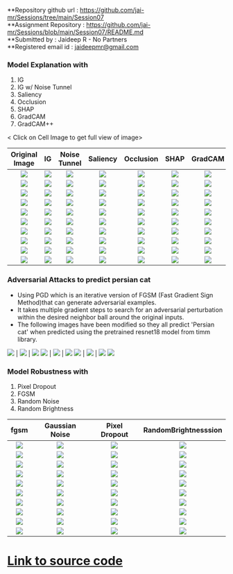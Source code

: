 **Repository github url : https://github.com/jai-mr/Sessions/tree/main/Session07 <br/>
**Assignment Repository : https://github.com/jai-mr/Sessions/blob/main/Session07/README.md <br/>
**Submitted by : Jaideep R - No Partners<br/>
**Registered email id : jaideepmr@gmail.com<br/>

### Model Explanation with
  1. IG
  2. IG w/ Noise Tunnel
  3. Saliency
  4. Occlusion
  5. SHAP
  6. GradCAM
  7. GradCAM++

< Click on Cell Image to get full view of image> 

| Original Image | IG |       Noise Tunnel | Saliency | Occlusion | SHAP | GradCAM | GradCAM++ |
:----------------------------:|:--------------------------------:|:--------------------------------:|:--------------------------------:|:--------------------------------:|:--------------------------------:|:--------------------------------:|:--------------------------------:|
![](images/1-boat.jpg)| ![](output_1/1-boat_ig.jpg) | ![](output_1/1-boat_nt.jpg) | ![](output_1/1-boat_saliency.jpg) | ![](output_1/1-boat_occ.jpg) | ![](output_1/1-boat_grad_shap.jpg) | ![](output_1/1-boat_gc.jpg) | ![](output_1/1-boat_gcp.jpg)
![](images/2-car.jpg)| ![](output_1/2-car_ig.jpg) | ![](output_1/2-car_nt.jpg) | ![](output_1/2-car_saliency.jpg) | ![](output_1/2-car_occ.jpg) | ![](output_1/2-car_grad_shap.jpg) | ![](output_1/2-car_gc.jpg) | ![](output_1/2-car_gcp.jpg)
![](images/3-cat.jpg)| ![](output_1/3-cat_ig.jpg) | ![](output_1/3-cat_nt.jpg) | ![](output_1/3-cat_saliency.jpg) | ![](output_1/3-cat_occ.jpg) | ![](output_1/3-cat_grad_shap.jpg) | ![](output_1/3-cat_gc.jpg) | ![](output_1/3-cat_gcp.jpg)
![](images/4-dog.jpg)| ![](output_1/4-dog_ig.jpg) | ![](output_1/4-dog_nt.jpg) | ![](output_1/4-dog_saliency.jpg) | ![](output_1/4-dog_occ.jpg) | ![](output_1/4-dog_grad_shap.jpg) | ![](output_1/4-dog_gc.jpg) | ![](output_1/4-dog_gcp.jpg)
![](images/5-bus.jpg)| ![](output_1/5-bus_ig.jpg) | ![](output_1/5-bus_nt.jpg) | ![](output_1/5-bus_saliency.jpg) | ![](output_1/5-bus_occ.jpg) | ![](output_1/5-bus_grad_shap.jpg) | ![](output_1/5-bus_gc.jpg) | ![](output_1/5-bus_gcp.jpg)
![](images/6-truck.jpg)| ![](output_1/6-truck_ig.jpg) | ![](output_1/6-truck_nt.jpg) | ![](output_1/6-truck_saliency.jpg) | ![](output_1/6-truck_occ.jpg) | ![](output_1/6-truck_grad_shap.jpg) | ![](output_1/6-truck_gc.jpg) | ![](output_1/6-truck_gcp.jpg)
![](images/7-tiger.jpg)| ![](output_1/7-tiger_ig.jpg) | ![](output_1/7-tiger_nt.jpg) | ![](output_1/7-tiger_saliency.jpg) | ![](output_1/7-tiger_occ.jpg) | ![](output_1/7-tiger_grad_shap.jpg) | ![](output_1/7-tiger_gc.jpg) | ![](output_1/7-tiger_gcp.jpg)
![](images/8-shark.jpg)| ![](output_1/8-shark_ig.jpg) | ![](output_1/8-shark_nt.jpg) | ![](output_1/8-shark_saliency.jpg) | ![](output_1/8-shark_occ.jpg) | ![](output_1/8-shark_grad_shap.jpg) | ![](output_1/8-shark_gc.jpg) | ![](output_1/8-shark_gcp.jpg)
![](images/9-turtle.jpg)| ![](output_1/9-turtle_ig.jpg) | ![](output_1/9-turtle_nt.jpg) | ![](output_1/9-turtle_saliency.jpg) | ![](output_1/9-turtle_occ.jpg) | ![](output_1/9-turtle_grad_shap.jpg) | ![](output_1/9-turtle_gc.jpg) | ![](output_1/9-turtle_gcp.jpg)
![](images/10-alligator.jpg)| ![](output_1/10-alligator_ig.jpg) | ![](output_1/10-alligator_nt.jpg) | ![](output_1/10-alligator_saliency.jpg) | ![](output_1/10-alligator_occ.jpg) | ![](output_1/10-alligator_grad_shap.jpg) | ![](output_1/10-alligator_gc.jpg) | ![](output_1/10-alligator_gcp.jpg)

### Adversarial Attacks to predict persian cat

* Using PGD <Projected Gradient Descent> which is an iterative version of  FGSM (Fast Gradient Sign Method)that can generate adversarial examples. 
* It takes multiple gradient steps to search for an adversarial perturbation within the desired neighbor ball around the original inputs. 
* The following images have been modified so they all predict 'Persian cat' when predicted using the pretrained resnet18 model from timm library.

![](output_2/1-boat_adv.jpg) | ![](output_2/2-car_adv.jpg) | ![](output_2/3-cat_adv.jpg)
![](output_2/4-dog_adv.jpg) | ![](output_2/5-bus_adv.jpg) | ![](output_2/6-truck_adv.jpg)
![](output_2/7-tiger_adv.jpg) | ![](output_2/8-shark_adv.jpg) | ![](output_2/9-turtle_adv.jpg)
![](output_2/10-alligator_adv.jpg)
  
### Model Robustness with

  1. Pixel Dropout
  2. FGSM
  3. Random Noise
  4. Random Brightness

  
|        fgsm                    |           Gaussian Noise        | Pixel Dropout                  |           RandomBrightnesssion |
|:------------------------------:|:-------------------------------:|:------------------------------:|:------------------------------:|
| ![](output_robustness/1-boat_fgsm.jpg) | ![](output_robustness/1-boat_Gaussnoise.jpg) | ![](output_robustness/1-boat_pixeldropout_.jpg) | ![](output_robustness/1-boat_RandomBrightness.jpg) |
| ![](output_robustness/2-car_fgsm.jpg) | ![](output_robustness/2-car_Gaussnoise.jpg) | ![](output_robustness/2-car_pixeldropout_.jpg) | ![](output_robustness/2-car_RandomBrightness.jpg) |
| ![](output_robustness/3-cat_fgsm.jpg) | ![](output_robustness/3-cat_Gaussnoise.jpg) | ![](output_robustness/3-cat_pixeldropout_.jpg) | ![](output_robustness/3-cat_RandomBrightness.jpg) |
| ![](output_robustness/4-dog_fgsm.jpg) | ![](output_robustness/4-dog_Gaussnoise.jpg) | ![](output_robustness/4-dog_pixeldropout_.jpg) | ![](output_robustness/4-dog_RandomBrightness.jpg) |
| ![](output_robustness/5-bus_fgsm.jpg) | ![](output_robustness/5-bus_Gaussnoise.jpg) | ![](output_robustness/5-bus_pixeldropout_.jpg) | ![](output_robustness/5-bus_RandomBrightness.jpg) |
| ![](output_robustness/6-truck_fgsm.jpg) | ![](output_robustness/6-truck_Gaussnoise.jpg) | ![](output_robustness/6-truck_pixeldropout_.jpg) | ![](output_robustness/6-truck_RandomBrightness.jpg) |
| ![](output_robustness/7-tiger_fgsm.jpg) | ![](output_robustness/7-tiger_Gaussnoise.jpg) | ![](output_robustness/7-tiger_pixeldropout_.jpg) | ![](output_robustness/7-tiger_RandomBrightness.jpg) |
| ![](output_robustness/8-shark_fgsm.jpg) | ![](output_robustness/8-shark_Gaussnoise.jpg) | ![](output_robustness/8-shark_pixeldropout_.jpg) | ![](output_robustness/8-shark_RandomBrightness.jpg) |
| ![](output_robustness/9-turtle_fgsm.jpg) | ![](output_robustness/9-turtle_Gaussnoise.jpg) | ![](output_robustness/9-turtle_pixeldropout_.jpg) | ![](output_robustness/9-turtle_RandomBrightness.jpg) |
| ![](output_robustness/10-alligator_fgsm.jpg) | ![](output_robustness/10-alligator_Gaussnoise.jpg) | ![](output_robustness/10-alligator_pixeldropout_.jpg) | ![](output_robustness/10-alligator_RandomBrightness.jpg) |


# [Link to source code](https://github.com/jai-mr/Sessions/tree/main/Session07/src)
